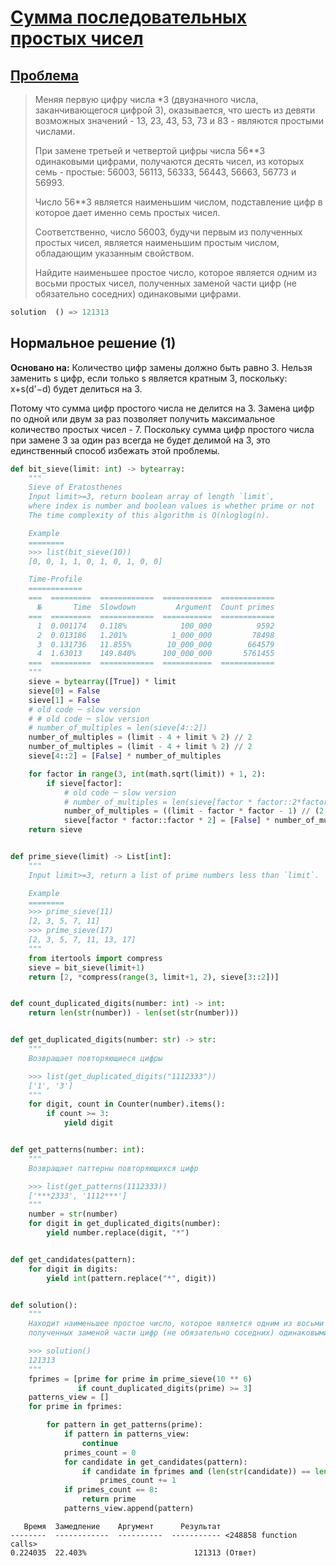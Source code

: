 # [Сумма последовательных простых чисел](TODO)
## [Проблема](https://euler.jakumo.org/problems/view/51.html)

>Меняя первую цифру числа *3 (двузначного числа, заканчивающегося цифрой 3),
> оказывается, что шесть из девяти возможных значений - 13, 23, 43, 53, 73 и 83 - являются простыми числами.
>
>При замене третьей и четвертой цифры числа 56**3 одинаковыми цифрами, получаются десять чисел,
> из которых семь - простые: 56003, 56113, 56333, 56443, 56663, 56773 и 56993.
>
>Число 56**3 является наименьшим числом, подставление цифр в которое дает именно семь простых чисел.
>
>Соответственно, число 56003, будучи первым из полученных простых чисел, является наименьшим простым числом, обладающим указанным свойством.
>
>Найдите наименьшее простое число, которое является одним из восьми простых чисел, полученных заменой части цифр (не обязательно соседних) одинаковыми цифрами.

                   

``` python
solution  () => 121313
```

## Нормальное решение (1)

**Основано на:**
Количество цифр замены должно быть равно 3. 
Нельзя заменить s цифр, если только s является кратным 3, поскольку:
    x+s(d'−d) будет делиться на 3. 

Потому что сумма цифр простого числа не делится на 3. 
Замена цифр по одной или двум за раз позволяет получить максимальное количество простых чисел - 7.
Поскольку сумма цифр простого числа при замене 3 за один раз всегда не будет делимой на 3, это единственный способ избежать этой проблемы.

```python
def bit_sieve(limit: int) -> bytearray:
    """
    Sieve of Eratosthenes
    Input limit>=3, return boolean array of length `limit`,
    where index is number and boolean values is whether prime or not
    The time complexity of this algorithm is O(nloglog(n).

    Example
    ========
    >>> list(bit_sieve(10))
    [0, 0, 1, 1, 0, 1, 0, 1, 0, 0]

    Time-Profile
    ============
    ===  =========  ============  ===========  ============
      №       Time  Slowdown         Argument  Count primes
    ===  =========  ============  ===========  ============
      1  0.001174   0.118%            100_000          9592
      2  0.013186   1.201%          1_000_000         78498
      3  0.131736   11.855%        10_000_000        664579
      4  1.63013    149.840%      100_000_000       5761455
    ===  =========  ============  ===========  ============
    """
    sieve = bytearray([True]) * limit
    sieve[0] = False
    sieve[1] = False
    # old code ─ slow version
    # # old code ─ slow version
    # number_of_multiples = len(sieve[4::2])
    number_of_multiples = (limit - 4 + limit % 2) // 2
    number_of_multiples = (limit - 4 + limit % 2) // 2
    sieve[4::2] = [False] * number_of_multiples

    for factor in range(3, int(math.sqrt(limit)) + 1, 2):
        if sieve[factor]:
            # old code ─ slow version
            # number_of_multiples = len(sieve[factor * factor::2*factor])
            number_of_multiples = ((limit - factor * factor - 1) // (2 * factor) + 1)
            sieve[factor * factor::factor * 2] = [False] * number_of_multiples
    return sieve


def prime_sieve(limit) -> List[int]:
    """
    Input limit>=3, return a list of prime numbers less than `limit`.

    Example
    ========
    >>> prime_sieve(11)
    [2, 3, 5, 7, 11]
    >>> prime_sieve(17)
    [2, 3, 5, 7, 11, 13, 17]
    """
    from itertools import compress
    sieve = bit_sieve(limit+1)
    return [2, *compress(range(3, limit+1, 2), sieve[3::2])]


def count_duplicated_digits(number: int) -> int:
    return len(str(number)) - len(set(str(number)))


def get_duplicated_digits(number: str) -> str:
    """
    Возвращает повторяющиеся цифры

    >>> list(get_duplicated_digits("1112333"))
    ['1', '3']
    """
    for digit, count in Counter(number).items():
        if count >= 3:
            yield digit


def get_patterns(number: int):
    """
    Возвращает паттерны повторяющихся цифр

    >>> list(get_patterns(1112333))
    ['***2333', '1112***']
    """
    number = str(number)
    for digit in get_duplicated_digits(number):
        yield number.replace(digit, "*")


def get_candidates(pattern):
    for digit in digits:
        yield int(pattern.replace("*", digit))


def solution():
    """
    Находит наименьшее простое число, которое является одним из восьми простых чисел,
    полученных заменой части цифр (не обязательно соседних) одинаковыми цифрами.

    >>> solution()
    121313
    """
    fprimes = [prime for prime in prime_sieve(10 ** 6)
               if count_duplicated_digits(prime) >= 3]
    patterns_view = []
    for prime in fprimes:

        for pattern in get_patterns(prime):
            if pattern in patterns_view:
                continue
            primes_count = 0
            for candidate in get_candidates(pattern):
                if candidate in fprimes and (len(str(candidate)) == len(str(prime))):
                    primes_count += 1
            if primes_count == 8:
                return prime
            patterns_view.append(pattern)
```
```text
   Время  Замедление    Аргумент      Результат
--------  ------------  ----------  ----------- <248858 function calls>
0.224035  22.403%                        121313 (Ответ)
```

